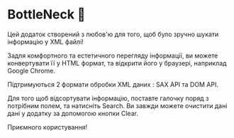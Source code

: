 # BottleNeck 🍼
Цей додаток створений з любов'ю для того, щоб було зручно шукати інформацію у XML файлі!

Задля комфортного та естетичного перегляду інформації, ви можете конвертувати її
у HTML формат, та відкрити його у браузері, наприклад Google Chrome.

Підтримуються 2 формати обробки XML даних : SAX API та DOM API.

Для того щоб відсортувати інформацію, поставте галочку поряд з потрібним полем, та натисніть Search.
Ви завжди можете очистити дані дані у додатку за допомогою кнопки Clear.

Приємного користування!
